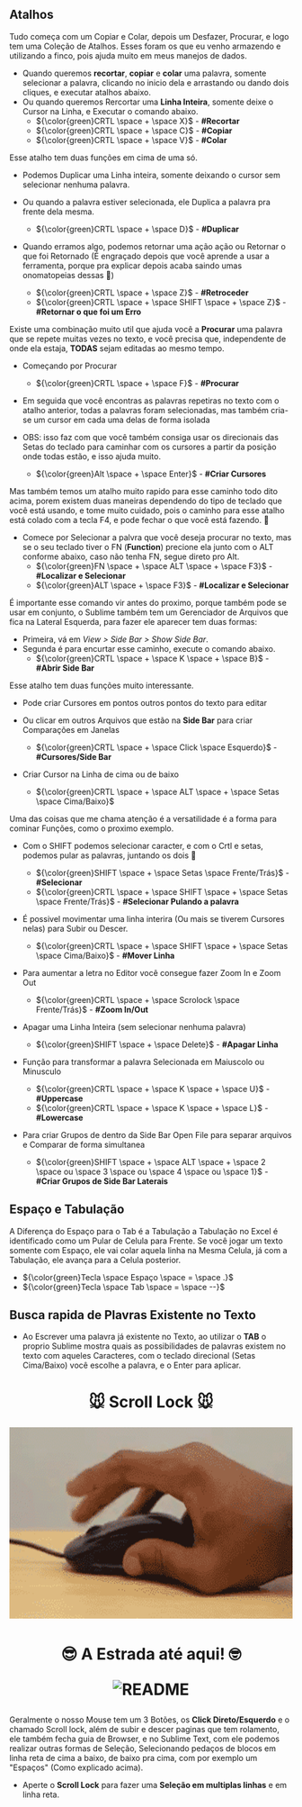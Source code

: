 ## Atalhos

Tudo começa com um Copiar e Colar, depois um Desfazer, Procurar, e logo tem uma Coleção de Atalhos.
Esses foram os que eu venho armazendo e utilizando a finco, pois ajuda muito em meus manejos de dados.

- Quando queremos **recortar**, **copiar** e **colar** uma palavra, somente selecionar a palavra, clicando no inicio dela e arrastando ou dando dois cliques, e executar atalhos abaixo.
- Ou quando queremos Rercortar uma **Linha Inteira**, somente deixe o Cursor na Linha, e Executar o comando abaixo.
    - ${\color{green}CRTL \space + \space X}$ - **#Recortar**
    - ${\color{green}CRTL \space + \space C}$ - **#Copiar**
    - ${\color{green}CRTL \space + \space V}$ - **#Colar** 
    
Esse atalho tem duas funções em cima de uma só.
 - Podemos Duplicar uma Linha inteira, somente deixando o cursor sem selecionar nenhuma palavra.
 - Ou quando a palavra estiver selecionada, ele Duplica a palavra pra frente dela mesma.
    - ${\color{green}CRTL \space + \space D}$ - **#Duplicar** 

- Quando erramos algo, podemos retornar uma ação ação ou Retornar o que foi Retornado (É engraçado depois que você aprende a usar a ferramenta, porque pra explicar depois acaba saindo umas onomatopeias dessas 🤣)
    - ${\color{green}CRTL \space + \space Z}$ - **#Retroceder** 
    - ${\color{green}CRTL \space + \space SHIFT \space + \space Z}$ - **#Retornar o que foi um Erro** 

Existe uma combinação muito util que ajuda você a **Procurar** uma palavra que se repete muitas vezes no texto, e você precisa que, independente de onde ela estaja, **TODAS** sejam editadas ao mesmo tempo.
 - Começando por Procurar
    - ${\color{green}CRTL \space + \space F}$ - **#Procurar** 

 - Em seguida que você encontras as palavras repetiras no texto com o atalho anterior, todas a palavras foram selecionadas, mas também cria-se um cursor em cada uma delas de forma isolada
 - OBS: isso faz com que você também consiga usar os direcionais das Setas do teclado para caminhar com os cursores a partir da posição onde todas estão, e isso ajuda muito.
    - ${\color{green}Alt \space + \space Enter}$ - **#Criar Cursores** 

Mas também temos um atalho muito rapido para esse caminho todo dito acima, porem existem duas maneiras dependendo do tipo de teclado que você está usando, e tome muito cuidado, pois o caminho para esse atalho está colado com a tecla F4, e pode fechar o que você está fazendo. 👹
- Comece por Selecionar a palvra que você deseja procurar no texto, mas se o seu teclado tiver o FN (**Function**) precione ela junto com o ALT conforme abaixo, caso não tenha FN, segue direto pro Alt.
    - ${\color{green}FN \space + \space ALT \space + \space F3}$ - **#Localizar e Selecionar** 
    - ${\color{green}ALT \space + \space F3}$ - **#Localizar e Selecionar** 

É importante esse comando vir antes do proximo, porque também pode se usar em conjunto, o Sublime também tem um Gerenciador de Arquivos que fica na Lateral Esquerda, para fazer ele aparecer tem duas formas:
 - Primeira, vá em *View > Side Bar > Show Side Bar*.
 - Segunda é para encurtar esse caminho, execute o comando abaixo.
    - ${\color{green}CRTL \space + \space K \space + \space B}$ - **#Abrir Side Bar** 

Esse atalho tem duas funções muito interessante.
 - Pode criar Cursores em pontos outros pontos do texto para editar
 - Ou clicar em outros Arquivos que estão na **Side Bar** para criar Comparações em Janelas
    - ${\color{green}CRTL \space + \space Click \space Esquerdo}$ - **#Cursores/Side Bar** 

- Criar Cursor na Linha de cima ou de baixo
    - ${\color{green}CRTL \space + \space ALT \space + \space Setas \space Cima/Baixo}$

Uma das coisas que me chama atenção é a versatilidade é a forma para cominar Funções, como o proximo exemplo.
- Com o SHIFT podemos selecionar caracter, e com o Crtl e setas, podemos pular as palavras, juntando os dois 🤯
    - ${\color{green}SHIFT \space + \space Setas \space Frente/Trás}$ - **#Selecionar** 
    - ${\color{green}CRTL \space + \space SHIFT \space + \space Setas \space Frente/Trás}$ - **#Selecionar Pulando a palavra** 

- É possivel movimentar uma linha interira (Ou mais se tiverem Cursores nelas) para Subir ou Descer.
    - ${\color{green}CRTL \space + \space SHIFT \space + \space Setas \space Cima/Baixo}$ - **#Mover Linha** 

- Para aumentar a letra no Editor você consegue fazer Zoom In e Zoom Out
    - ${\color{green}CRTL \space + \space Scrolock \space Frente/Trás}$ - **#Zoom In/Out** 

- Apagar uma Linha Inteira (sem selecionar nenhuma palavra)
    - ${\color{green}SHIFT \space + \space Delete}$ - **#Apagar Linha** 

- Função para transformar a palavra Selecionada em Maiuscolo ou Minusculo
    - ${\color{green}CRTL \space + \space K \space + \space U}$ - **#Uppercase** 
    - ${\color{green}CRTL \space + \space K \space + \space L}$ - **#Lowercase** 

- Para criar Grupos de dentro da Side Bar Open File para separar arquivos e Comparar de forma simultanea
    - ${\color{green}SHIFT \space + \space ALT \space + \space 2 \space ou \space 3 \space ou \space 4 \space ou \space 1}$ - **#Criar Grupos de Side Bar Laterais** 


## Espaço e Tabulação
	
A Diferença do Espaço para o Tab é a Tabulação a Tabulação no Excel é identificado como um Pular de Celula para Frente.
Se você jogar um texto somente com Espaço, ele vai colar aquela linha na Mesma Celula, já com a Tabulação, ele avança para a Celula posterior.

- ${\color{green}Tecla \space Espaço \space = \space .}$
- ${\color{green}Tecla \space Tab \space = \space --}$

## Busca rapida de Plavras Existente no Texto

- Ao Escrever uma palavra já existente no Texto, ao utilizar o **TAB** o proprio Sublime mostra quais as possibilidades de palavras existem no texto com aqueles Caracteres, com o teclado direcional (Setas Cima/Baixo) você escolhe a palavra, e o Enter para aplicar.

<h1>
  <p align="center">🐭 Scroll Lock 🐭</p>
  <p align="center"><img title="Readme" src="https://github.com/ozumaru/Ozumaru-Sublime-Text/blob/main/Documents/Scroll_Lock.gif" alt="README" height="340" wight="200"></p>
</h1>

<h1>
  <p align="center">  😎 A Estrada até aqui! 🤓</p>
  <p align="center"><img title="Readme" src="https://github.com/ozumaru/Ozumaru-Sublime-Text-/blob/main/Road_so_far.gif" alt="README" height="380" wight="240"></p>
</h1>

Geralmente o nosso Mouse tem um 3 Botões, os **Click Direto/Esquerdo** e o chamado Scroll lock, além de subir e descer paginas que tem rolamento, ele também fecha guia de Browser, e no Sublime Text, com ele podemos realizar outras formas de Seleção, Selecionando pedaços de blocos em linha reta de cima a baixo, de baixo pra cima, com por exemplo um "Espaços" (Como explicado acima).

 - Aperte o **Scroll Lock** para fazer uma **Seleção em multiplas linhas** e em linha reta.



